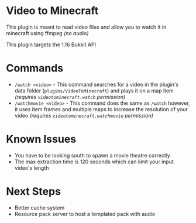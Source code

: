 # Video to Minecraft

This plugin is meant to read video files and allow you to watch it in minecraft using ffmpeg *(no audio)*

This plugin targets the 1.16 Bukkit API

# Commands

* `/watch <video>` - This command searches for a video in the plugin's data folder (`plugins/VideoToMinecraft`) and
  plays it on a map item *(requires `videotominecraft.watch` permission)*
* `/watchmovie <video>` - This command does the same as `/watch` however, it uses item frames and multiple maps to
  increase the resolution of your video *(requires `videotominecraft.watchmovie` permission)*

# Known Issues

* You have to be looking south to spawn a movie theatre correctly
* The max extraction time is 120 seconds which can limit your input video's length

# Next Steps

* Better cache system
* Resource pack server to host a templated pack with audio
